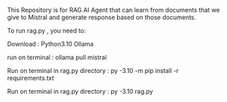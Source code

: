 This Repository is for RAG AI Agent that can learn from documents that we give to Mistral and generate response based on those documents.

To run rag.py , you need to:

Download :
    Python3.10
    Ollama

run on terminal : 
    ollama pull mistral
    
Run on terminal in rag.py directory : py -3.10 -m pip install -r requirements.txt

Run on terminal in rag.py directory : py -3.10 rag.py
